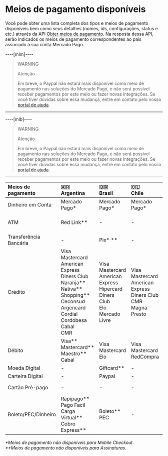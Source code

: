 # Meios de pagamento disponíveis

Você pode obter uma lista completa dos tipos e meios de pagamento disponíveis bem como seus detalhes (nomes, ids, configurações, status e etc.) através da API [Obter meios de pagamento](/developers/pt/reference/payment_methods/_payment_methods/get). Na resposta dessa API, serão indicados os meios de pagamento correspondentes ao país associado à sua conta Mercado Pago. 

----[mlm]---- 

> WARNING
>
> Atenção
>
> Em breve, o Paypal não estará mais disponível como meio de pagamento nas soluções do Mercado Pago, e não será possível receber pagamentos por este meio ou fazer novas integrações. Se você tiver dúvidas sobre essa mudança, entre em contato pelo nosso [portal de ajuda](https://blog.mercadopago.com.mx/productos/atencion-al-cliente-mercado-pago-como-contactarse).

------------

----[mlb]---- 

> WARNING
>
> Atenção
>
> Em breve, o Paypal não estará mais disponível como meio de pagamento nas soluções do Mercado Pago, e não será possível receber pagamentos por este meio ou fazer novas integrações. Se você tiver dúvidas sobre essa mudança, entre em contato pelo nosso [portal de ajuda](https://www.mercadopago.com.br/ajuda).

------------


| Meios de pagamento | 🇦🇷 <br> Argentina | 🇧🇷 <br> Brasil | 🇨🇱 <br> Chile | 🇨🇴 <br> Colômbia | 🇲🇽 <br> México | 🇵🇪 <br> Peru | 🇺🇾 <br> Uruguai |
| :--- | :--- | :--- | :--- | :--- | :--- | :--- | :--- |
| Dinheiro em Conta | Mercado Pago* | Mercado Pago* | Mercado Pago* | Mercado Pago* | Mercado Pago* | Mercado Pago* | - |
| ATM | Red Link** | - | - | - | Bancomer** <br> Banamex** <br> Serfin** | BCP <br> Continental <br> Outros| - |
| Transferência Bancária | - | Pix* ** | - | PSE* | - | - | - |
| Crédito | Visa <br> Mastercard <br> American Express <br> Diners Club <br> Naranja** <br> Nativa** <br> Shopping** <br> Ceconsud <br> Argencard <br> Cordial <br> Cordobesa <br> Cabal <br> CMR | Visa <br> Mastercard <br> American Express <br> Hipercard <br> Diners Club <br> Elo <br> Mercado Livre | Visa <br> Mastercard <br> American Express <br> Diners Club <br> CMR <br> Magna <br> Presto | Visa <br> Mastercard <br> American Express <br> Diners Club <br> Codensa | Visa <br> Mastercard <br> American Express** | Visa <br> Diners Club | Visa <br> Mastercard <br> Diners Club <br> Oca <br> Lider |
| Débito | Visa** <br> Mastercard** <br> Maestro** <br> Cabal | Visa <br> Mastercard <br> Elo | Visa <br> Mastercard <br> RedCompra | Visa <br> Mastercard | Visa <br> Mastercard | Visa <br> Mastercard | - |
| Moeda Digital | - | Giftcard** | - | - | Bitcoin** | - | - |
| Carteira Digital | - | Paypal | - | Paypal | - | - | - |
| Cartão Pré-pago | - | - | - | - | Mercado Pago** | - | - |
| Boleto/PEC/Dinheiro | Rapipago** <br> Pago Facil <br> Carga Virtual** <br> Cobro Express** | Boleto** <br> PEC | - | Efecty* | Oxxo** <br> PayCash | - | Abitab <br> Red Pagos |

_*Meios de pagamento não disponíveis para Mobile Checkout._ <br>
_**Meios de pagamento não disponíveis para Assinaturas._